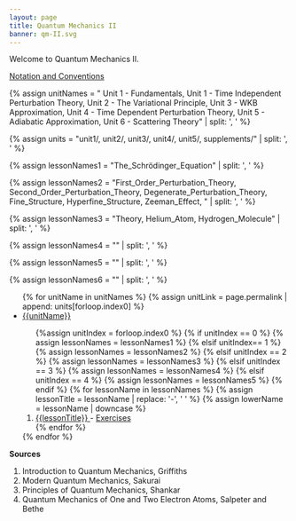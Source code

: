 ```yaml
---
layout: page
title: Quantum Mechanics II
banner: qm-II.svg
---
```


Welcome to Quantum Mechanics II. 

<a class = "page-link" href = "/qm-II/notation"> Notation and Conventions </a>

{% assign unitNames = " Unit 1 - Fundamentals, Unit 1 - Time Independent Perturbation Theory, Unit 2 - The Variational Principle, Unit 3 - WKB Approximation, Unit 4 - Time Dependent Perturbation Theory, Unit 5 - Adiabatic Approximation, Unit 6 - Scattering Theory" | split: ', ' %}

{% assign units = "unit1/, unit2/, unit3/, unit4/, unit5/, supplements/" | split: ', ' %}

{% assign lessonNames1 = "The_Schrödinger_Equation" | split: ', ' %}

{% assign lessonNames2 = "First_Order_Perturbation_Theory, Second_Order_Perturbation_Theory, Degenerate_Perturbation_Theory, Fine_Structure, Hyperfine_Structure, Zeeman_Effect, " | split: ', ' %}

{% assign lessonNames3 = "Theory, Helium_Atom, Hydrogen_Molecule" | split: ', ' %}

{% assign lessonNames4 = "" | split: ', ' %}

{% assign lessonNames5 = "" | split: ', ' %}

{% assign lessonNames6 = "" | split: ', ' %}

<ul>
{% for unitName in unitNames %}
{% assign unitLink = page.permalink | append: units[forloop.index0] %}
<li>  <a class="page-link" href="{{unitLink}}"> {{unitName}} </a> </li>
<ol> {%assign unitIndex = forloop.index0 %}
{% if unitIndex == 0 %} {% assign lessonNames = lessonNames1 %}
{% elsif unitIndex== 1 %}  {% assign lessonNames = lessonNames2 %}
{% elsif unitIndex == 2 %}  {% assign lessonNames = lessonNames3 %}
{% elsif unitIndex == 3 %}  {% assign lessonNames = lessonNames4 %}
{% elsif unitIndex == 4 %}  {% assign lessonNames = lessonNames5 %}
{% endif %}
{% for lessonName in lessonNames %}
{% assign lessonTitle = lessonName | replace:  '-', ' ' %}
{% assign lowerName = lessonName | downcase %}
<li> <a class = "page-link" href = "{{ lowerName | prepend: units[unitIndex] | prepend: current_page.permalink }}"> {{lessonTitle}} </a> - <a class = "page-link" href = "{{ lowerName | prepend: units[unitIndex] | prepend: current_page.permalink | append: "-exercises" }}"> Exercises </a> </li>
{% endfor %}
</ol>
{% endfor %}
</ul>

**Sources**

1. Introduction to Quantum Mechanics, Griffiths
2. Modern Quantum Mechanics, Sakurai
3. Principles of Quantum Mechanics, Shankar
4. Quantum Mechanics of One and Two Electron Atoms, Salpeter and Bethe
